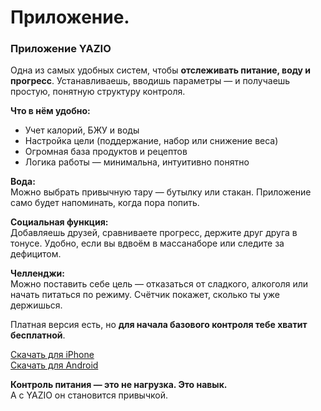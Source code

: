# Приложение.

### Приложение YAZIO

Одна из самых удобных систем, чтобы **отслеживать питание, воду и прогресс**. Устанавливаешь, вводишь параметры — и получаешь простую, понятную структуру контроля.

**Что в нём удобно:**

* Учет калорий, БЖУ и воды
* Настройка цели (поддержание, набор или снижение веса)
* Огромная база продуктов и рецептов
* Логика работы — минимальна, интуитивно понятно

**Вода:**\
Можно выбрать привычную тару — бутылку или стакан. Приложение само будет напоминать, когда пора попить.

**Социальная функция:**\
Добавляешь друзей, сравниваете прогресс, держите друг друга в тонусе. Удобно, если вы вдвоём в массанаборе или следите за дефицитом.

**Челленджи:**\
Можно поставить себе цель — отказаться от сладкого, алкоголя или начать питаться по режиму. Счётчик покажет, сколько ты уже держишься.

Платная версия есть, но **для начала базового контроля тебе хватит бесплатной**.

[Скачать для iPhone](https://itunes.apple.com/app/apple-store/id946099227?pt=9774818\&ct=share\&mt=8)\
[Скачать для Android](https://play.google.com/store/apps/details?id=com.yazio.android\&hl=en\&pli=1)

**Контроль питания — это не нагрузка. Это навык.**\
А с YAZIO он становится привычкой.
